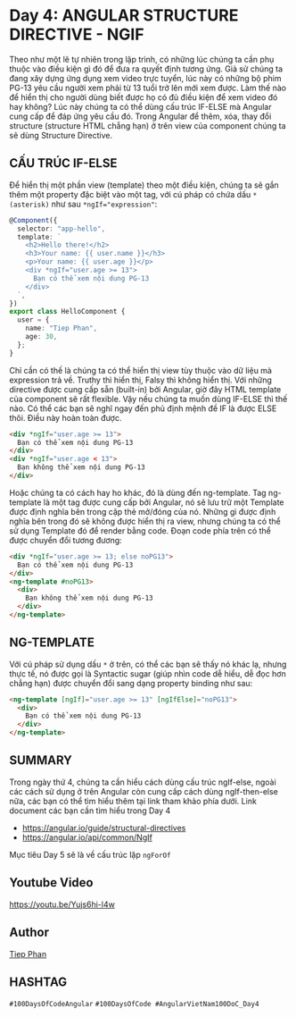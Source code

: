 # Day 4: ANGULAR STRUCTURE DIRECTIVE - NGIF

Theo như một lẽ tự nhiên trong lập trình, có những lúc chúng ta cần phụ thuộc vào điều kiện gì đó để đưa ra quyết định tương ứng. Giả sử chúng ta đang xây dựng ứng dụng xem video trực tuyển, lúc này có những bộ phim PG-13 yêu cầu người xem phải từ 13 tuổi trở lên mới xem được. Làm thế nào để hiển thị cho người dùng biết được họ có đủ điều kiện để xem video đó hay không? Lúc này chúng ta có thể dùng cấu trúc IF-ELSE mà Angular cung cấp để đáp ứng yêu cầu đó.
Trong Angular để thêm, xóa, thay đổi structure (structure HTML chẳng hạn) ở trên view của component chúng ta sẽ dùng Structure Directive.

## CẤU TRÚC IF-ELSE

Để hiển thị một phần view (template) theo một điều kiện, chúng ta sẽ gắn thêm một property đặc biệt vào một tag, với cú pháp có chứa dấu `* (asterisk)` như sau `*ngIf="expression"`:

```typescript
@Component({
  selector: "app-hello",
  template: `
    <h2>Hello there!</h2>
    <h3>Your name: {{ user.name }}</h3>
    <p>Your name: {{ user.age }}</p>
    <div *ngIf="user.age >= 13">
      Bạn có thể xem nội dung PG-13
    </div>
  `,
})
export class HelloComponent {
  user = {
    name: "Tiep Phan",
    age: 30,
  };
}
```

Chỉ cần có thế là chúng ta có thể hiển thị view tùy thuộc vào dữ liệu mà expression trả về. Truthy thì hiển thị, Falsy thì không hiển thị.
Với những directive được cung cấp sẵn (built-in) bởi Angular, giờ đây HTML template của component sẽ rất flexible.
Vậy nếu chúng ta muốn dùng IF-ELSE thì thế nào. Có thể các bạn sẽ nghĩ ngay đến phủ định mệnh đề IF là được ELSE thôi. Điều này hoàn toàn được.

```html
<div *ngIf="user.age >= 13">
  Bạn có thể xem nội dung PG-13
</div>
<div *ngIf="user.age < 13">
  Bạn không thể xem nội dung PG-13
</div>
```

Hoặc chúng ta có cách hay ho khác, đó là dùng đến ng-template. Tag ng-template là một tag được cung cấp bởi Angular, nó sẽ lưu trữ một Template được định nghĩa bên trong cặp thẻ mở/đóng của nó. Những gì được định nghĩa bên trong đó sẽ không được hiển thị ra view, nhưng chúng ta có thể sử dụng Template đó để render bằng code. Đoạn code phía trên có thể được chuyển đổi tương đương:

```html
<div *ngIf="user.age >= 13; else noPG13">
  Bạn có thể xem nội dung PG-13
</div>
<ng-template #noPG13>
  <div>
    Bạn không thể xem nội dung PG-13
  </div>
</ng-template>
```

## NG-TEMPLATE

Với cú pháp sử dụng dấu `*` ở trên, có thể các bạn sẽ thấy nó khác lạ, nhưng thực tế, nó được gọi là Syntactic sugar (giúp nhìn code dễ hiểu, dễ đọc hơn chẳng hạn) được chuyển đổi sang dạng property binding như sau:

```html
<ng-template [ngIf]="user.age >= 13" [ngIfElse]="noPG13">
  <div>
    Bạn có thể xem nội dung PG-13
  </div>
</ng-template>
```

## SUMMARY

Trong ngày thứ 4, chúng ta cần hiểu cách dùng cấu trúc ngIf-else, ngoài các cách sử dụng ở trên Angular còn cung cấp cách dùng ngIf-then-else nữa, các bạn có thể tìm hiểu thêm tại link tham khảo phía dưới.
Link document các bạn cần tìm hiểu trong Day 4

- https://angular.io/guide/structural-directives
- https://angular.io/api/common/NgIf

Mục tiêu Day 5 sẽ là về cấu trúc lặp `ngForOf`

## Youtube Video

https://youtu.be/Yujs6hi-l4w

## Author

[Tiep Phan](https://github.com/tieppt)

## HASHTAG

`#100DaysOfCodeAngular` `#100DaysOfCode #AngularVietNam100DoC_Day4`

